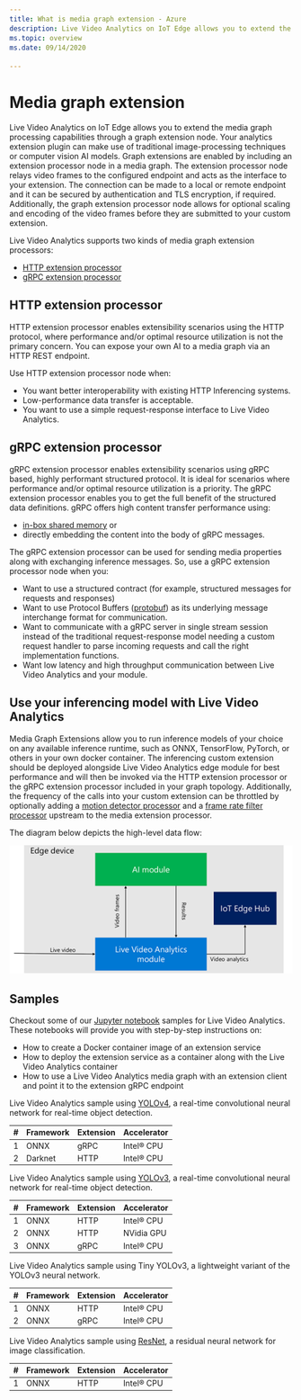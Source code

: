 ```yaml
---
title: What is media graph extension - Azure
description: Live Video Analytics on IoT Edge allows you to extend the media graph processing capabilities through a graph extension node.
ms.topic: overview
ms.date: 09/14/2020

---
```

# Media graph extension

Live Video Analytics on IoT Edge allows you to extend the media graph processing capabilities through a graph extension node. Your analytics extension plugin can make use of traditional image-processing techniques or computer vision AI models. Graph extensions are enabled by including an extension processor node in a media graph. The extension processor node relays video frames to the configured  endpoint and acts as the interface to your extension. The connection can be made to a local or remote endpoint and it can be secured by authentication and TLS encryption, if required. Additionally, the graph extension processor node allows for optional scaling and encoding of the video frames before they are submitted to your custom extension.

Live Video Analytics supports two kinds of media graph extension processors:

* [HTTP extension processor](media-graph-concept.md#http-extension-processor)
* [gRPC extension processor](media-graph-concept.md#grpc-extension-processor)

## HTTP extension processor

HTTP extension processor enables extensibility scenarios using the HTTP protocol, where performance and/or optimal resource utilization is not the primary concern. You can expose your own AI to a media graph via an HTTP REST endpoint. 

Use HTTP extension processor node when:

* You want better interoperability with existing HTTP Inferencing systems.
* Low-performance data transfer is acceptable.
* You want to use a simple request-response interface to Live Video Analytics.

## gRPC extension processor

gRPC extension processor enables extensibility scenarios using gRPC based, highly performant structured protocol. It is ideal for scenarios where performance and/or optimal resource utilization is a priority. The gRPC extension processor enables you to get the full benefit of the structured data definitions. gRPC offers high content transfer performance using:

* [in-box shared memory](https://en.wikipedia.org/wiki/Shared_memory) or 
* directly embedding the content into the body of gRPC messages. 

The gRPC extension processor can be used for sending media properties along with exchanging inference messages.
So, use a gRPC extension processor node when you:

* Want to use a structured contract (for example, structured messages for requests and responses)
* Want to use Protocol Buffers ([protobuf](https://developers.google.com/protocol-buffers)) as its underlying message interchange format for communication.
* Want to communicate with a gRPC server in single stream session instead of the traditional request-response model needing a custom request handler to parse incoming requests and call the right implementation functions. 
* Want low latency and high throughput communication between Live Video Analytics and your module.

## Use your inferencing model with Live Video Analytics

Media Graph Extensions allow you to run inference models of your choice on any available inference runtime, such as ONNX, TensorFlow, PyTorch, or others in your own docker container. The inferencing custom extension should be deployed alongside Live Video Analytics edge module for best performance and will then be invoked via the HTTP extension processor or the gRPC extension processor included in your graph topology. Additionally, the frequency of the calls into your custom extension can be throttled by optionally adding a [motion detector processor](media-graph-concept.md#motion-detection-processor) and a [frame rate filter processor](media-graph-concept.md#frame-rate-filter-processor) upstream to the media extension processor.

The diagram below depicts the high-level data flow:
 
![Data flow](./media/media-graph-extension/data-flow.png)

## Samples

Checkout some of our [Jupyter notebook](https://jupyter.org/) samples for Live Video Analytics. These notebooks will provide you with step-by-step instructions on:

* How to create a Docker container image of an extension service
* How to deploy the extension service as a container along with the Live Video Analytics container
* How to use a Live Video Analytics media graph with an extension client and point it to the extension gRPC endpoint

Live Video Analytics sample using [YOLOv4](https://github.com/onnx/models/tree/master/vision/object_detection_segmentation/yolov4), a real-time convolutional neural network for real-time object detection.

|#|Framework|Extension|Accelerator|
|---|---|---|---|
|1|ONNX|gRPC|Intel® CPU|[Launch]()|
|2|Darknet|HTTP|Intel® CPU|[Launch]()|

Live Video Analytics sample using [YOLOv3](https://pjreddie.com/darknet/yolo/), a real-time convolutional neural network for real-time object detection.

|#|Framework|Extension|Accelerator|
|---|---|---|---|
|1|ONNX|HTTP|Intel® CPU|[Launch]()|
|2|ONNX|HTTP|NVidia GPU|[Launch]()|
|3|ONNX|gRPC|Intel® CPU|[Launch]()|

Live Video Analytics sample using Tiny YOLOv3, a lightweight variant of the YOLOv3 neural network.

|#|Framework|Extension|Accelerator|
|---|---|---|---|
|1|ONNX|HTTP|Intel® CPU|[Launch]()|
|2|ONNX|gRPC|Intel® CPU|[Launch]()|

Live Video Analytics sample using [ResNet](https://github.com/onnx/models/tree/master/vision/classification/resnet), a residual neural network for image classification.

|#|Framework|Extension|Accelerator|
|---|---|---|---|
|1|ONNX|HTTP|Intel® CPU|[Launch]()|


